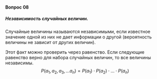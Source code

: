 #### Вопрос 08

##### Независимость случайных величин.

Случайные величины называются независимыми, если известное значение одной из них не дает информации о другой (вероятность величины не зависит от других величин).

Этот факт можно проверить через равенство. Если следующие равенство верно для набора случайных величин, то все величины независимы. 
$$
P(a_1, a_2, a_3, ... a_n) = P(a_1) \cdot P(a_2) \cdot ... \cdot P(a_n)
$$
